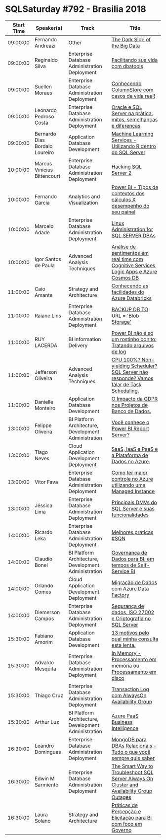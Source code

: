 # SQLSaturday #792 - Brasilia 2018
Start Time|Speaker(s)|Track|Title
---|---|---|---
09:00:00|Fernando Andreazi|Other|[The Dark Side of the Big Data](82592.md)
09:00:00|Reginaldo Silva|Enterprise Database Administration  Deployment|[Facilitando sua vida com dbatools](82602.md)
09:00:00|Suellen Moraes|Enterprise Database Administration  Deployment|[Conhecendo ColumnStore com casos da vida real!](84046.md)
09:00:00|Leonardo Pedroso Costa|Enterprise Database Administration  Deployment|[Oracle e SQL Server na prática: mitos, semelhanças e diferenças](84184.md)
09:00:00|Bernardo Dias Bordalo Loureiro|Application  Database Development|[Machine Learning Services - Utilizando R dentro do SQL Server](84232.md)
10:00:00|Marcus Vinícius Bittencourt|Enterprise Database Administration  Deployment|[Hacking SQL Server 2](82600.md)
10:00:00|Fernando Garcia|Analytics and Visualization|[Power BI - Tipos de contextos dos cálculos X desempenho do seu painel](83964.md)
10:00:00|Marcelo Adade|Enterprise Database Administration  Deployment|[Linux Administration for SQL SERVER DBAs](84076.md)
10:00:00|Igor Santos de Paula|Advanced Analysis Techniques|[Análise de sentimentos em real time com Cognitive Services, Logic Apps e Azure Cosmos DB](84331.md)
11:00:00|Caio Amante|Strategy and Architecture|[Conhecendo as facilidades do Azure Databricks](82777.md)
11:00:00|Raiane Lins|Enterprise Database Administration  Deployment|[BACKUP DB TO URL = 'Blob Storage'](82828.md)
11:00:00|RUY LACERDA|BI Information Delivery|[Power BI não é só um rostinho bonito: Tratando arquivos de log](83041.md)
11:00:00|Jefferson Oliveira|Advanced Analysis Techniques|[CPU 100%? Non-yielding Scheduler? SQL Server não responde? Vamos falar de Task Scheduling.](84467.md)
11:00:00|Danielle Monteiro|Application  Database Development|[O Impacto da GDPR nos Projetos de Banco de Dados.](85259.md)
13:00:00|Felippe Oliveira|BI Platform Architecture, Development  Administration|[Você conhece o Power BI Report Server?](83042.md)
13:00:00|Tiago Neves|Cloud Application Development  Deployment|[SaaS, IaaS e PaaS e a Plataforma de Dados no Azure.](83273.md)
13:00:00|Vitor Fava|Enterprise Database Administration  Deployment|[Como ter maior controle no Azure utilizando uma Managed Instance](84665.md)
13:00:00|Jéssica Lima|Enterprise Database Administration  Deployment|[Principais DMVs do SQL Server e suas funcionalidades](84667.md)
14:00:00|Ricardo Leka|Enterprise Database Administration  Deployment|[Melhores práticas #SQN](82794.md)
14:00:00|Claudio Bonel|BI Platform Architecture, Development  Administration|[Governança de Dados para BI, em tempos de Self-Service BI](82882.md)
14:00:00|Orlando Gomes|Cloud Application Development  Deployment|[Migração de Dados com Azure Data Factory](84064.md)
14:00:00|Diemerson Campos|Enterprise Database Administration  Deployment|[Segurança de dados, ISO 27002 e Criptografia no SQL Server](84071.md)
15:30:00|Fabiano Amorim|Application  Database Development|[13 motivos pelo qual minha consulta esta lenta.](83376.md)
15:30:00|Advaldo Mesquita|Enterprise Database Administration  Deployment|[In Memory - Processamento em memória ou Processamento em disco](83843.md)
15:30:00|Thiago Cruz|Enterprise Database Administration  Deployment|[Transaction Log com AlwaysOn Availability Group](83947.md)
15:30:00|Arthur Luz|BI Platform Architecture, Development  Administration|[Azure PaaS Business Intelligence](84666.md)
16:30:00|Leandro Domingues|Enterprise Database Administration  Deployment|[MongoDB para DBAs Relacionais - Tudo o que você sempre quis saber](82825.md)
16:30:00|Edwin M Sarmiento|Enterprise Database Administration  Deployment|[The Smart Way to Troubleshoot SQL Server Always On Cluster and Availability Group Outages](83585.md)
16:30:00|Laura Solano|Strategy and Architecture|[Práticas de Percepção e Elicitação para BI com foco em Governo](84778.md)

